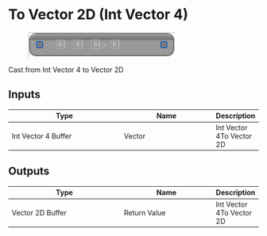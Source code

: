 # To Vector 2D (Int Vector 4)

<div align="left" data-full-width="false">

<figure><img src="To_Vector_2D_(Int_Vector_4).png" alt=""><figcaption></figcaption></figure>

</div>

Cast from Int Vector 4 to Vector 2D

## Inputs

<table>
<thead><tr><th width="250">Type</th><th width="200">Name</th><th>Description</th></tr></thead>
<tbody>
<tr><td>Int Vector 4 Buffer</td><td>Vector</td><td>Int Vector 4To Vector 2D</td></tr>
</tbody>
</table>

## Outputs

<table>
<thead><tr><th width="250">Type</th><th width="200">Name</th><th>Description</th></tr></thead>
<tbody>
<tr><td>Vector 2D Buffer</td><td>Return Value</td><td>Int Vector 4To Vector 2D</td></tr>
</tbody>
</table>